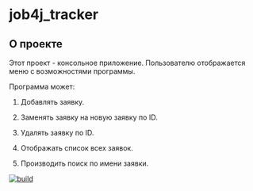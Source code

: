 # job4j_tracker

## О проекте

Этот проект - консольное приложение. Пользователю отображается меню с возможностями программы.

Программа может:

1. Добавлять заявку.

1. Заменять заявку на новую заявку по ID.

1. Удалять заявку по ID.

1. Отображать список всех заявок.

1. Производить поиск по имени заявки.

[![build](https://github.com/SergeyPoletaev/job4j_tracker/workflows/build/badge.svg)](https://github.com/SergeyPoletaev/job4j_tracker/actions)

